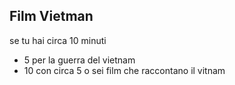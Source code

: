 
## Film Vietman 

se tu hai circa 10 minuti
- 5 per la guerra del vietnam
- 10 con circa 5 o sei film che raccontano il vitnam

